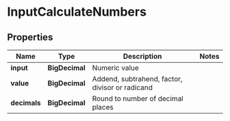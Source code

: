 

# InputCalculateNumbers

## Properties

Name | Type | Description | Notes
------------ | ------------- | ------------- | -------------
**input** | **BigDecimal** | Numeric value | 
**value** | **BigDecimal** | Addend, subtrahend, factor, divisor or radicand | 
**decimals** | **BigDecimal** | Round to number of decimal places | 



